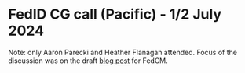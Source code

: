 # FedID CG call (Pacific) - 1/2 July 2024

Note: only Aaron Parecki and Heather Flanagan attended. Focus of the discussion was on the draft [blog post](https://docs.google.com/document/d/16FuJFh-pC3VwIeu2phdux0F64gASVLWPA4YN4cQHIpE/edit#) for FedCM.